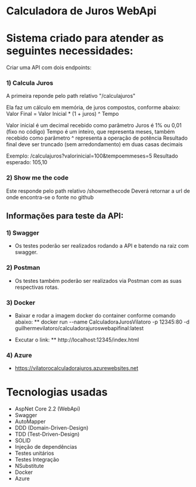 # Calculadora de Juros WebApi

# Sistema criado para atender as seguintes necessidades:

Criar uma API com dois endpoints:

###  1) Calcula Juros
A primeira reponde pelo path relativo "/calculajuros"

Ela faz um cálculo em memória, de juros compostos, conforme abaixo:
Valor Final = Valor Inicial * (1 + juros) ^ Tempo

Valor inicial é um decimal recebido como parâmetro
Juros é 1% ou 0,01 (fixo no código)
Tempo é um inteiro, que representa meses, também recebido como parâmetro
^ representa a operação de potência
Resultado final deve ser truncado (sem arredondamento) em duas casas decimais

Exemplo: /calculajuros?valorinicial=100&tempoemmeses=5
Resultado esperado: 105,10

### 2) Show me the code
Este responde pelo path relativo /showmethecode
Deverá retornar a url de onde encontra-se o fonte no github

## Informações para teste da API:

###  1) Swagger
* Os testes poderão ser realizados rodando a API e batendo na raiz com swagger.

###  2) Postman
* Os testes também poderão ser realizados via Postman com as suas respectivas rotas.

###  3) Docker
* Baixar e rodar a imagem docker do container conforme comando abaixo:
** docker run --name CalculadoraJurosVilatoro -p 12345:80 -d guilhermevilatoro/calculadorajuroswebapifinal:latest

* Excutar o link:
** http://localhost:12345/index.html

###  4) Azure
* https://vilatorocalculadorajuros.azurewebsites.net

# Tecnologias usadas

* AspNet Core 2.2 (WebApi)
* Swagger
* AutoMapper
* DDD (Domain-Driven-Design)
* TDD (Test-Driven-Design)
* SOLID
* Injeção de dependências
* Testes unitários
* Testes Integração
* NSubstitute
* Docker
* Azure